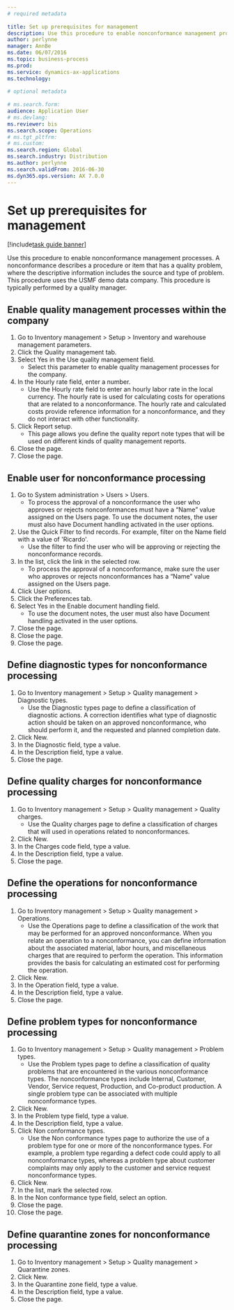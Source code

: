 ```yaml
--- 
# required metadata 
 
title: Set up prerequisites for management
description: Use this procedure to enable nonconformance management processes. 
author: perlynne
manager: AnnBe 
ms.date: 06/07/2016
ms.topic: business-process 
ms.prod:  
ms.service: dynamics-ax-applications 
ms.technology:  
 
# optional metadata 
 
# ms.search.form:   
audience: Application User 
# ms.devlang:  
ms.reviewer: bis
ms.search.scope: Operations 
# ms.tgt_pltfrm:  
# ms.custom:  
ms.search.region: Global
ms.search.industry: Distribution
ms.author: perlynne
ms.search.validFrom: 2016-06-30 
ms.dyn365.ops.version: AX 7.0.0 
---
```

# Set up prerequisites for management

[!include[task guide banner](../../includes/task-guide-banner.md)]

Use this procedure to enable nonconformance management processes. A nonconformance describes a procedure or item that has a quality problem, where the descriptive information includes the source and type of problem. This procedure uses the USMF demo data company. This procedure is typically performed by a quality manager.


## Enable quality management processes within the company
1. Go to Inventory management > Setup > Inventory and warehouse management parameters.
2. Click the Quality management tab.
3. Select Yes in the Use quality management field.
    * Select this parameter to enable quality management processes for the company.  
4. In the Hourly rate field, enter a number.
    * Use the Hourly rate field to enter an hourly labor rate in the local currency. The hourly rate is used for calculating costs for operations that are related to a nonconformance. The hourly rate and calculated costs provide reference information for a nonconformance, and they do not interact with other functionality.  
5. Click Report setup.
    * This page allows you define the quality report note types that will be used on different kinds of quality management reports.  
6. Close the page.
7. Close the page.

## Enable user for nonconformance processing
1. Go to System administration > Users > Users.
    * To process the approval of a nonconformance the user who  approves or rejects nonconformances must have a “Name” value assigned on the Users page. To use the document notes, the user must also have Document handling activated in the user options.  
2. Use the Quick Filter to find records. For example, filter on the Name field with a value of 'Ricardo'.
    * Use the filter to find the user who will be approving or rejecting the nonconformance records.  
3. In the list, click the link in the selected row.
    * To process the approval of a nonconformance, make sure the user who approves or rejects nonconformances has a “Name” value assigned on the Users page.  
4. Click User options.
5. Click the Preferences tab.
6. Select Yes in the Enable document handling field.
    * To use the document notes, the user must also have Document handling activated in the user options.  
7. Close the page.
8. Close the page.
9. Close the page.

## Define diagnostic types for nonconformance processing
1. Go to Inventory management > Setup > Quality management > Diagnostic types.
    * Use the Diagnostic types page to define a classification of diagnostic actions. A correction identifies what type of diagnostic action should be taken on an approved nonconformance, who should perform it, and the requested and planned completion date.  
2. Click New.
3. In the Diagnostic field, type a value.
4. In the Description field, type a value.
5. Close the page.

## Define quality charges for nonconformance processing
1. Go to Inventory management > Setup > Quality management > Quality charges.
    * Use the Quality charges page to define a classification of charges that will used in operations related to nonconformances.  
2. Click New.
3. In the Charges code field, type a value.
4. In the Description field, type a value.
5. Close the page.

## Define the operations for nonconformance processing
1. Go to Inventory management > Setup > Quality management > Operations.
    * Use the Operations page to define a classification of the work that may be performed for an approved nonconformance. When you relate an operation to a nonconformance, you can define information about the associated material, labor hours, and miscellaneous charges that are required to perform the operation. This information provides the basis for calculating an estimated cost for performing the operation.  
2. Click New.
3. In the Operation field, type a value.
4. In the Description field, type a value.
5. Close the page.

## Define problem types for nonconformance processing
1. Go to Inventory management > Setup > Quality management > Problem types.
    * Use the Problem types page to define a classification of quality problems that are encountered in the various nonconformance types. The nonconformance types include Internal, Customer, Vendor, Service request, Production, and Co-product production. A single problem type can be associated with multiple nonconformance types.  
2. Click New.
3. In the Problem type field, type a value.
4. In the Description field, type a value.
5. Click Non conformance types.
    * Use the Non conformance types page to authorize the use of a problem type for one or more of the nonconformance types. For example, a problem type regarding a defect code could apply to all nonconformance types, whereas a problem type about customer complaints may only apply to the customer and service request nonconformance types.  
6. Click New.
7. In the list, mark the selected row.
8. In the Non conformance type field, select an option.
9. Close the page.
10. Close the page.

## Define quarantine zones for nonconformance processing
1. Go to Inventory management > Setup > Quality management > Quarantine zones.
2. Click New.
3. In the Quarantine zone field, type a value.
4. In the Description field, type a value.
5. Close the page.

